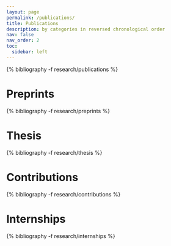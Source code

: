 ```yaml
---
layout: page
permalink: /publications/
title: Publications
description: by categories in reversed chronological order
nav: false
nav_order: 2
toc:
  sidebar: left
---
```


<div class="publications">
{% bibliography -f research/publications %}
</div>

<div class="publications">
<h1>Preprints</h1>
{% bibliography -f research/preprints %}
</div>

<div class="publications">
<h1>Thesis</h1>
{% bibliography -f research/thesis %}
</div>

<div class="publications">
<h1>Contributions</h1>
{% bibliography -f research/contributions %}
</div>

<div class="publications">
<h1>Internships</h1>
{% bibliography -f research/internships %}
</div>
